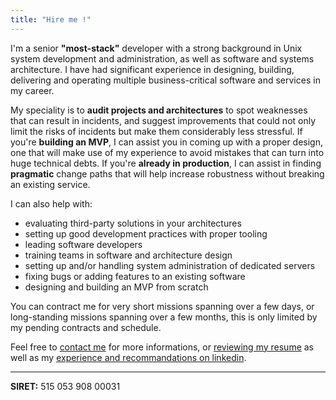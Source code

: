 ```yaml
---
title: "Hire me !"
---
```

I'm a senior **"most-stack"** developer with a strong background in Unix system development and administration,
as well as software and systems architecture.
I have had significant experience in designing,
building,
delivering and operating multiple business-critical software and services in my career.

My speciality is to **audit projects and architectures** to spot weaknesses that can result in incidents,
and suggest improvements that could not only limit the risks of incidents but make them considerably less stressful.
If you're **building an MVP**,
I can assist you in coming up with a proper design,
one that will make use of my experience to avoid mistakes that can turn into huge technical debts.
If you're **already in production**,
I can assist in finding **pragmatic** change paths that will help increase robustness without breaking an existing service.

I can also help with:

* evaluating third-party solutions in your architectures
* setting up good development practices with proper tooling
* leading software developers
* training teams in software and architecture design
* setting up and/or handling system administration of dedicated servers
* fixing bugs or adding features to an existing software
* designing and building an MVP from scratch

You can contract me for very short missions spanning over a few days,
or long-standing missions spanning over a few months,
this is only limited by my pending contracts and schedule.

Feel free to [contact me](mailto:gilles@poolp.org) for more informations,
or [reviewing my resume](https://github.com/poolpOrg/resume/blob/master/resume.en.pdf)
as well as my [experience and recommandations on linkedin](https://www.linkedin.com/in/gilleschehade).

<hr />

**SIRET:** 515 053 908 00031
